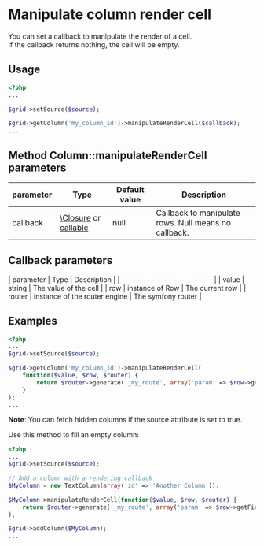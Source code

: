 Manipulate column render cell
=============================

You can set a callback to manipulate the render of a cell.  
If the callback returns nothing, the cell will be empty.

## Usage

```php
<?php
...

$grid->setSource($source);

$grid->getColumn('my_column_id')->manipulateRenderCell($callback);
...
```

## Method Column::manipulateRenderCell parameters

| parameter | Type | Default value | Description |
| --------- | ---- | ------------- | ----------- |
| callback | [\Closure][1] or [callable][2] | null | Callback to manipulate rows. Null means no callback. |

## Callback parameters

| parameter | Type | Description |
| --------- – ---- – ----------- |
| value | string | The value of the cell |
| row | instance of Row | The current row |
| router | instance of the router engine | The symfony router |

## Examples

```php
<?php
...
$grid->setSource($source);

$grid->getColumn('my_column_id')->manipulateRenderCell(
    function($value, $row, $router) {
        return $router->generate('_my_route', array('param' => $row->getField('column4')));
    }
);
...
```

**Note**: You can fetch hidden columns if the source attribute is set to true.

Use this method to fill an empty column:

```php
<?php
...
$grid->setSource($source);

// Add a column with a rendering callback
$MyColumn = new TextColumn(array('id' => 'Another Column'));

$MyColumn->manipulateRenderCell(function($value, $row, $router) {
    return $router->generate('_my_route', array('param' => $row->getField('column4')));}
);

$grid->addColumn($MyColumn);
...
```

[1]: http://php.net/manual/en/functions.anonymous.php
[2]: http://php.net/manual/en/language.types.callable.php